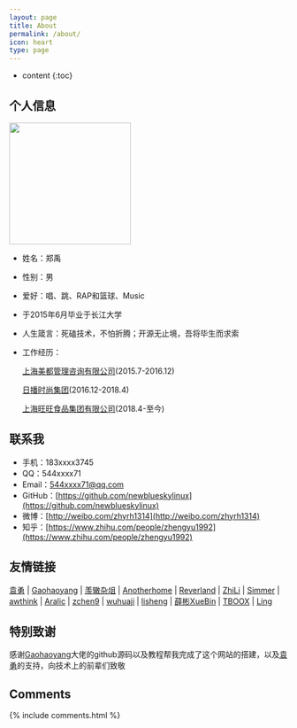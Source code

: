 ```yaml
---
layout: page
title: About
permalink: /about/
icon: heart
type: page
---
```


* content
{:toc}

## 个人信息

<img src="http://newbluesky.top/img/jntm.png" width="220px">

* 姓名：郑禹

* 性别：男

* 爱好：唱、跳、RAP和篮球、Music

* 于2015年6月毕业于长江大学

* 人生箴言：死磕技术，不怕折腾；开源无止境，吾将毕生而求索

* 工作经历：

  [上海美都管理咨询有限公司](http://www.metro-education.cn/)(2015.7-2016.12)

  [日播时尚集团](http://www.ribo-group.com/)(2016.12-2018.4)

  [上海旺旺食品集团有限公司](http://www.wantwant.com.cn/)(2018.4-至今)


## 联系我
* 手机：183xxxx3745
* QQ：544xxxx71
* Email：544xxxx71@qq.com
* GitHub：[https://github.com/newblueskylinux](https://github.com/newblueskylinux)
* 微博：[http://weibo.com/zhyrh1314](http://weibo.com/zhyrh1314)
* 知乎：[https://www.zhihu.com/people/zhengyu1992](https://www.zhihu.com/people/zhengyu1992)

## 友情链接

 [袁勇](http://blog.pythoner.world/) \| [Gaohaoyang](https://gaohaoyang.github.io) \| [羡辙杂俎](http://zhangwenli.com/blog) \| [Anotherhome](https://www.anotherhome.net) \| [Reverland](http://reverland.org/) \| [ZhiLi](http://lizhipower.github.io/) \| [Simmer](http://simmer-jun.github.io/) \| [awthink](http://awthink.net/) \| [Aralic](http://aralic.github.io/) \| [zchen9](http://www.chen9.info/) \| [wuhuaji](http://wuhuaji.me/) \| [lisheng](http://www.lishengcn.cn/) \| [薛彬XueBin](http://axuebin.com/blog/) \| [TBOOX](http://www.tboox.org/cn/) \|  [Ling](http://linglinyp.com/)

## 特别致谢

感谢[Gaohaoyang](https://gaohaoyang.github.io)大佬的github源码以及教程帮我完成了这个网站的搭建，以及[袁勇](http://blog.pythoner.world/)的支持，向技术上的前辈们致敬

## Comments

{% include comments.html %}
